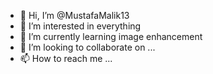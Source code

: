 - 👋 Hi, I’m @MustafaMalik13
- 👀 I’m interested in everything
- 🌱 I’m currently learning image enhancement
- 💞️ I’m looking to collaborate on ...
- 📫 How to reach me ...

<!---
MustafaMalik13/MustafaMalik13 is a ✨ special ✨ repository because its `README.md` (this file) appears on your GitHub profile.
You can click the Preview link to take a look at your changes.
--->
